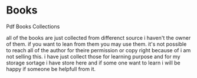 # Books
Pdf Books Collections

all of the books are just collected from differenct source i haven't the owner of them. if you want to lean from them you may use them. 
it's not possible to reach all of the author for theire permission or copy right because of i am not selling this. i have just collect those for learning purpose and for my storage sortage i have store here and if some one want to learn i will be happy if someone be helpfull from it. 


